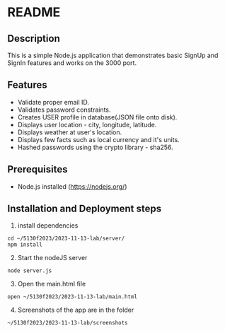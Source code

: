 # README

## Description
This is a simple Node.js application that demonstrates basic SignUp and SignIn features and works on the 3000 port.

## Features
- Validate proper email ID.
- Validates password constraints.
- Creates USER profile in database(JSON file onto disk).
- Displays user location - city, longitude, latitude.
- Displays weather at user's location.
- Displays few facts such as local currency and it's units.
- Hashed passwords using the crypto library - sha256.

## Prerequisites
- Node.js installed (https://nodejs.org/)

## Installation and Deployment steps
1. install dependencies
```
cd ~/5130f2023/2023-11-13-lab/server/
npm install
```
2. Start the nodeJS server
```
node server.js
```
3. Open the main.html file
```
open ~/5130f2023/2023-11-13-lab/main.html
```
4. Screenshots of the app are in the folder
```
~/5130f2023/2023-11-13-lab/screenshots
```